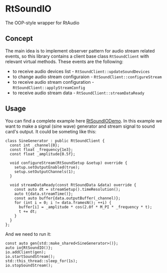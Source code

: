 # RtSoundIO
The OOP-style wrapper for RtAudio

## Concept
The main idea is to implement observer pattern for audio stream related events, so this library contains a client base class `RtSoundClient` with relevant virtual methods. These events are the following:
- to receive audio devices list - `RtSoundClient::updateSoundDevices`
- to change audio stream configuraion - `RtSoundClient::configureStream`
- to receive audio stream configuration - `RtSoundClient::applyStreamConfig`
- to receive audio stream data - `RtSoundClient::streamDataReady`

## Usage
You can find a complete example here  [RtSoundIODemo](https://github.com/gorbatschow/RtSoundIODemo).
In this example we want to make a signal (sine wave) generator and stream signal to sound card's output.
It could be someting like this:

```
class SineGenerator : public RtSoundClient {
  const int _channel{0};
  const float _frequency{1e3};
  const float _amplitude{0.5f};

  void configureStream(RtSoundSetup &setup) override {
    setup.setOutputEnabled(true);
    setup.setOutputChannels(1);
  }

  void streamDataReady(const RtSoundData &data) override {
    const auto dt = streamSetup().timeResolution();
    auto t{data.streamTime()};
    const auto buffer{data.outputBuffer(_channel)};
    for (int i = 0; i != data.framesN(); ++i) {
      buffer[i] = _amplitude * cos(2.0f * M_PI * _frequency * t);
      t += dt;
    }
  }
};
```
And we need to run it:
```
const auto gen{std::make_shared<SineGenerator>()};
auto io{RtSoundIO()};
io.addClient(gen);
io.startSoundStream();
std::this_thread::sleep_for(1s);
io.stopSoundStream();
```



